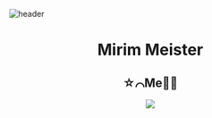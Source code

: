 ![header](https://capsule-render.vercel.app/api?type=wave&color=FF3399&height=200&section=header&text=KimSinHeung&fontSize=90)


<div align="center">  
<h1>Mirim Meister</h1>
<h2>☆⌒Me👧🏻</h2>
  
<a href="https://www.instagram.com/_ksh.e/"><img src="https://img.shields.io/badge/Instagram-E4405F?style=flat-square&logo=Instagram&logoColor=white&link=https://www.instagram.com/_ksh.e/"/></a>
</div>

